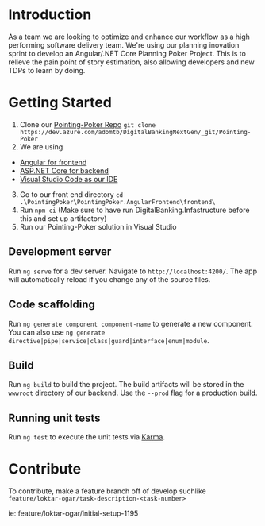 # Introduction 
As a team we are looking to optimize and enhance our workflow as a high performing software delivery team.
We're using our planning inovation sprint to develop an Angular/.NET Core Planning Poker Project.
This is to relieve the pain point of story estimation, also allowing developers 
and new TDPs to learn by doing.

# Getting Started
1.	Clone our [Pointing-Poker Repo](https://dev.azure.com/adomtb/DigitalBankingNextGen/_git/Pointing-Poker)
`git clone https://dev.azure.com/adomtb/DigitalBankingNextGen/_git/Pointing-Poker`
2.	We are using
- [Angular for frontend](https://angular.io/)
- [ASP.NET Core for backend](https://github.com/aspnet/Home)
- [Visual Studio Code as our IDE](https://github.com/Microsoft/vscode)
3. Go to our front end directory `cd .\PointingPoker\PointingPoker.AngularFrontend\frontend\`
4. Run `npm ci` (Make sure to have run DigitalBanking.Infastructure before this and set up artifactory)
5. Run our Pointing-Poker solution in Visual Studio 


## Development server

Run `ng serve` for a dev server. Navigate to `http://localhost:4200/`. The app will automatically reload if you change any of the source files.

## Code scaffolding

Run `ng generate component component-name` to generate a new component. You can also use `ng generate directive|pipe|service|class|guard|interface|enum|module`.

## Build

Run `ng build` to build the project. The build artifacts will be stored in the `wwwroot` directory of our backend. Use the `--prod` flag for a production build.

## Running unit tests

Run `ng test` to execute the unit tests via [Karma](https://karma-runner.github.io).

# Contribute
To contribute, make a feature branch off of develop suchlike 
`feature/loktar-ogar/task-description-<task-number>`

ie: feature/loktar-ogar/initial-setup-1195

